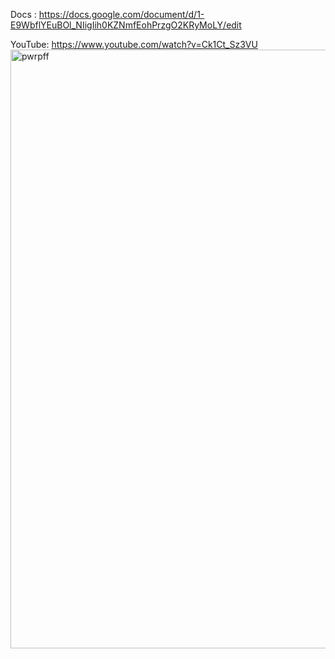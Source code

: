 
Docs :
https://docs.google.com/document/d/1-E9WbflYEuBOl_NIigIih0KZNmfEohPrzgO2KRyMoLY/edit

YouTube:
https://www.youtube.com/watch?v=Ck1Ct_Sz3VU
<img width="958" alt="pwrpff" src="https://github.com/user-attachments/assets/854c4917-3a58-40f0-8a6e-c40af2a9bc4c" />
